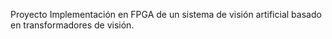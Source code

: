 Proyecto Implementación en FPGA de un sistema de visión artificial basado en transformadores de visión.
